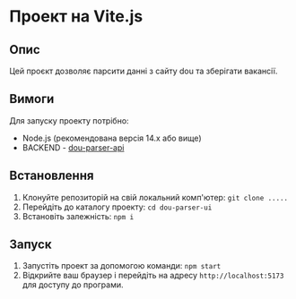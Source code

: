 # Проект на Vite.js

## Опис

Цей проєкт дозволяє парсити данні з сайту dou та зберігати вакансії.

## Вимоги

Для запуску проекту потрібно:

- Node.js (рекомендована версія 14.x або вище)
- BACKEND - [dou-parser-api](URL)

## Встановлення

1. Клонуйте репозиторій на свій локальний комп'ютер:
   `git clone .....`
1. Перейдіть до каталогу проекту:
   `cd dou-parser-ui`
1. Встановіть залежність:
   `npm i`

## Запуск

1. Запустіть проект за допомогою команди:
   `npm start`
1. Відкрийте ваш браузер і перейдіть на адресу `http://localhost:5173` для доступу до програми.
